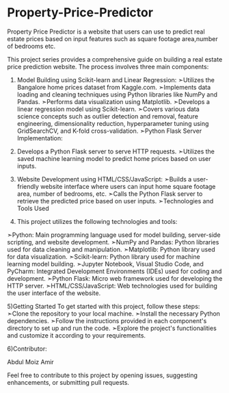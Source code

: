 # Property-Price-Predictor
Property Price Predictor is a website that users can use to predict real estate prices based on input features such as square footage area,number of bedrooms etc. 

This project series provides a comprehensive guide on building a real estate price prediction website. The process involves three main components:

1) Model Building using Scikit-learn and Linear Regression:
➣Utilizes the Bangalore home prices dataset from Kaggle.com.
➣Implements data loading and cleaning techniques using Python libraries like NumPy and Pandas.
➣Performs data visualization using Matplotlib.
➣Develops a linear regression model using Scikit-learn.
➣Covers various data science concepts such as outlier detection and removal, feature engineering, dimensionality reduction, hyperparameter tuning using GridSearchCV, and K-fold cross-validation.
➣Python Flask Server Implementation:

2) Develops a Python Flask server to serve HTTP requests.
➣Utilizes the saved machine learning model to predict home prices based on user inputs.

3) Website Development using HTML/CSS/JavaScript:
➣Builds a user-friendly website interface where users can input home square footage area, number of bedrooms, etc.
➣Calls the Python Flask server to retrieve the predicted price based on user inputs.
➣Technologies and Tools Used

4) This project utilizes the following technologies and tools:

➣Python: Main programming language used for model building, server-side scripting, and website development.
➣NumPy and Pandas: Python libraries used for data cleaning and manipulation.
➣Matplotlib: Python library used for data visualization.
➣Scikit-learn: Python library used for machine learning model building.
➣Jupyter Notebook, Visual Studio Code, and PyCharm: Integrated Development Environments (IDEs) used for coding and development.
➣Python Flask: Micro web framework used for developing the HTTP server.
➣HTML/CSS/JavaScript: Web technologies used for building the user interface of the website.

5)Getting Started
To get started with this project, follow these steps:
➣Clone the repository to your local machine.
➣Install the necessary Python dependencies.
➣Follow the instructions provided in each component's directory to set up and run the code.
➣Explore the project's functionalities and customize it according to your requirements.

6)Contributor:

Abdul Moiz Amir

Feel free to contribute to this project by opening issues, suggesting enhancements, or submitting pull requests.
